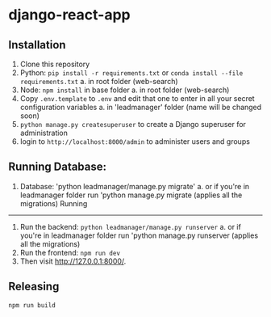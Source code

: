 django-react-app
================

Installation
------------
1. Clone this repository
2. Python: `pip install -r requirements.txt` or `conda install --file requirements.txt` 
 a. in root folder (web-search) 
3. Node: `npm install` in base folder 
 a. in root folder (web-search)
4. Copy `.env.template` to `.env` and edit that one to enter in all your secret configuration variables
 a. in 'leadmanager' folder (name will be changed soon)
5. `python manage.py createsuperuser` to create a Django superuser for administration
6. login to `http://localhost:8000/admin` to administer users and groups

Running Database: 
----------------
1. Database: 'python leadmanager/manage.py migrate'
 a. or if you're in leadmanager folder run 'python manage.py migrate (applies all the migrations)
Running
-------

1. Run the backend: `python leadmanager/manage.py runserver`
 a. or if you're in leadmanager folder run 'python manage.py runserver (applies all the migrations)
2. Run the frontend: `npm run dev`
3. Then visit http://127.0.0.1:8000/.

Releasing
---------
`npm run build` 
